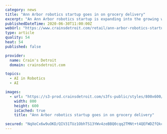 ```yaml
---
category: news
title: "Ann Arbor robotics startup goes in on grocery delivery"
excerpt: "An Ann Arbor robotics startup is expanding into the growing world of grocery delivery. Customers of The Produce Station grocery story on South State Street in Ann Arbor can now have their items delivered by a REV-1 robot developed by Refraction AI Inc."
publishedDateTime: 2020-06-30T11:00:00Z
webUrl: "https://www.crainsdetroit.com/retail/ann-arbor-robotics-startup-goes-grocery-delivery"
type: article
quality: 54
heat: 54
published: false

provider:
  name: Crain's Detroit
  domain: crainsdetroit.com

topics:
  - AI in Robotics
  - AI

images:
  - url: "https://s3-prod.crainsdetroit.com/s3fs-public/styles/800x600/public/REV_i_0.jpg"
    width: 800
    height: 600
    isCached: true
    title: "Ann Arbor robotics startup goes in on grocery delivery"

secured: "NqXeCx6w9uOKD/QIV31TUz1ObhTS13YWv4zeBBQ0cqq2TMNt+t4QEFWDZfQkcA3rRhBnAX+vztDh5ibqGP4h0wjRkaUl/ok4GtIX7M/2CwXLHv+q/b3L0BTtq416JlzpdccO5VSX3gwXmdOZw/2M8Hm+JOex0zjUSGHX9b6WMjCyIq+pPlS7PgDNCOgVAA/D7hLqc5eo5VOU9yqDBeHhWsqijOzvDMytlDRpK6zKlcF76nXIN2WJ9F5N5QHrzRHZcj86NlAR7uJ1iBezoKkvPQ3D5oYtf0beNdeDc0wAApkEM5mzvgSnFJJj3UgwGEoW2QolHMTrIjyUcBoE9RoGEA==;vq6Vb4IK9zgMiz+C4dPagw=="
---
```


